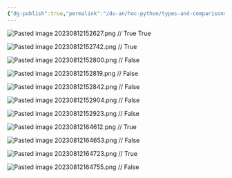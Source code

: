 ```yaml
---
{"dg-publish":true,"permalink":"/du-an/hoc-python/types-and-comparisons/comparing-string/","dgPassFrontmatter":true}
---
```


![Pasted image 20230812152627.png](/img/user/Z_Attachment/Pasted%20image%2020230812152627.png)
//
True
True
<!--SR:!2023-08-15,3,256-->

![Pasted image 20230812152742.png](/img/user/Z_Attachment/Pasted%20image%2020230812152742.png)
//
True
<!--SR:!2023-08-15,3,256-->

![Pasted image 20230812152800.png](/img/user/Z_Attachment/Pasted%20image%2020230812152800.png)
//
False
<!--SR:!2023-08-15,3,256-->

![Pasted image 20230812152819.png](/img/user/Z_Attachment/Pasted%20image%2020230812152819.png)
//
False
<!--SR:!2023-08-15,3,256-->

![Pasted image 20230812152842.png](/img/user/Z_Attachment/Pasted%20image%2020230812152842.png)
//
False
<!--SR:!2023-08-15,3,256-->

![Pasted image 20230812152904.png](/img/user/Z_Attachment/Pasted%20image%2020230812152904.png)
//
False
<!--SR:!2023-08-15,3,256-->

![Pasted image 20230812152923.png](/img/user/Z_Attachment/Pasted%20image%2020230812152923.png)
//
False
<!--SR:!2023-08-15,3,256-->

![Pasted image 20230812164612.png](/img/user/Z_Attachment/Pasted%20image%2020230812164612.png)
//
True
<!--SR:!2023-08-15,3,253-->

![Pasted image 20230812164653.png](/img/user/Z_Attachment/Pasted%20image%2020230812164653.png)
//
False
<!--SR:!2023-08-15,3,253-->

![Pasted image 20230812164723.png](/img/user/Z_Attachment/Pasted%20image%2020230812164723.png)
//
True
<!--SR:!2023-08-15,3,253-->

![Pasted image 20230812164755.png](/img/user/Z_Attachment/Pasted%20image%2020230812164755.png)
//
False
<!--SR:!2023-08-15,3,253-->

